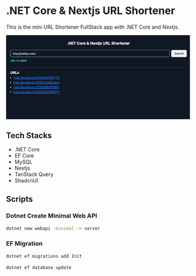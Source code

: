 # .NET Core & Nextjs URL Shortener

This is the mini URL Shortener FullStack app with .NET Core and Nextjs.

![Demo](./examples/demo.png)

## Tech Stacks

- .NET Core
- EF Core
- MySQL
- Nextjs
- TanStack Query
- ShadcnUI

## Scripts

### Dotnet Create Minimal Web API

```bash
dotnet new webapi -minimal -n server
```

### EF Migration

```bash
dotnet ef migrations add Init
```

```bash
dotnet ef database update
```
